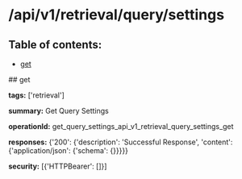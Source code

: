 # /api/v1/retrieval/query/settings

## Table of contents:
- [get](#get)

<a name="get" />
## get

**tags:** ['retrieval']

**summary:** Get Query Settings

**operationId:** get_query_settings_api_v1_retrieval_query_settings_get

**responses:** {'200': {'description': 'Successful Response', 'content': {'application/json': {'schema': {}}}}}

**security:** [{'HTTPBearer': []}]

